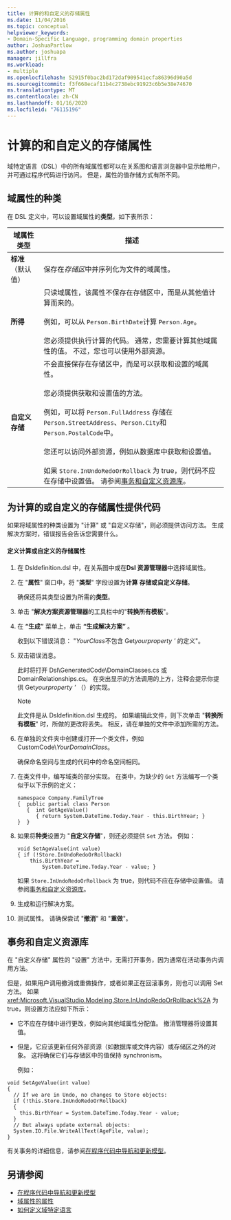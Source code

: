 ```yaml
---
title: 计算的和自定义的存储属性
ms.date: 11/04/2016
ms.topic: conceptual
helpviewer_keywords:
- Domain-Specific Language, programming domain properties
author: JoshuaPartlow
ms.author: joshuapa
manager: jillfra
ms.workload:
- multiple
ms.openlocfilehash: 52915f0bac2bd172daf909541ecfa86396d90a5d
ms.sourcegitcommit: f3f668ecaf11b4c2738ebc91923c6b5e38e74670
ms.translationtype: MT
ms.contentlocale: zh-CN
ms.lasthandoff: 01/16/2020
ms.locfileid: "76115196"
---
```

# <a name="calculated-and-custom-storage-properties"></a>计算的和自定义的存储属性
域特定语言（DSL）中的所有域属性都可以在关系图和语言浏览器中显示给用户，并可通过程序代码进行访问。 但是，属性的值存储方式有所不同。

## <a name="kinds-of-domain-properties"></a>域属性的种类
 在 DSL 定义中，可以设置域属性的**类型**，如下表所示：

|域属性类型|描述|
|-|-|
|**标准**（默认值）|保存在*存储区*中并序列化为文件的域属性。|
|**所得**|只读域属性，该属性不保存在存储区中，而是从其他值计算而来的。<br /><br /> 例如，可以从 `Person.BirthDate`计算 `Person.Age`。<br /><br /> 您必须提供执行计算的代码。 通常，您需要计算其他域属性的值。 不过，您也可以使用外部资源。|
|**自定义存储**|不会直接保存在存储区中，而是可以获取和设置的域属性。<br /><br /> 您必须提供获取和设置值的方法。<br /><br /> 例如，可以将 `Person.FullAddress` 存储在 `Person.StreetAddress`、`Person.City`和 `Person.PostalCode`中。<br /><br /> 您还可以访问外部资源，例如从数据库中获取和设置值。<br /><br /> 如果 `Store.InUndoRedoOrRollback` 为 true，则代码不应在存储中设置值。 请参阅[事务和自定义资源库](#setters)。|

## <a name="providing-the-code-for-a-calculated-or-custom-storage-property"></a>为计算的或自定义的存储属性提供代码
 如果将域属性的种类设置为 "计算" 或 "自定义存储"，则必须提供访问方法。 生成解决方案时，错误报告会告诉您需要什么。

#### <a name="to-define-a-calculated-or-custom-storage-property"></a>定义计算或自定义的存储属性

1. 在 Dsldefinition.dsl 中，在关系图中或在**Dsl 资源管理器**中选择域属性。

2. 在 "**属性**" 窗口中，将 "**类型**" 字段设置为**计算** **存储或自定义存储**。

     确保还将其类型设置为所需的**类型**。

3. 单击 "**解决方案资源管理器**的工具栏中的"**转换所有模板**"。

4. 在 **“生成”** 菜单上，单击 **“生成解决方案”** 。

     收到以下错误消息： "*YourClass*不包含 Get*yourproperty '* 的定义"。

5. 双击错误消息。

     此时将打开 Dsl\GeneratedCode\DomainClasses.cs 或 DomainRelationships.cs。 在突出显示的方法调用的上方，注释会提示你提供 Get*yourproperty '* （）的实现。

    > [!NOTE]
    > 此文件是从 Dsldefinition.dsl 生成的。 如果编辑此文件，则下次单击 "**转换所有模板**" 时，所做的更改将丢失。 相反，请在单独的文件中添加所需的方法。

6. 在单独的文件夹中创建或打开一个类文件，例如 CustomCode\\*YourDomainClass*。

     确保命名空间与生成的代码中的命名空间相同。

7. 在类文件中，编写域类的部分实现。 在类中，为缺少的 `Get` 方法编写一个类似于以下示例的定义：

    ```
    namespace Company.FamilyTree
    {  public partial class Person
       {  int GetAgeValue()
          { return System.DateTime.Today.Year - this.BirthYear; }
    }  }
    ```

8. 如果将**种类**设置为 "**自定义存储**"，则还必须提供 `Set` 方法。 例如：

    ```
    void SetAgeValue(int value)
    { if (!Store.InUndoRedoOrRollback)
        this.BirthYear =
            System.DateTime.Today.Year - value; }
    ```

     如果 `Store.InUndoRedoOrRollback` 为 true，则代码不应在存储中设置值。 请参阅[事务和自定义资源库](#setters)。

9. 生成和运行解决方案。

10. 测试属性。 请确保尝试 "**撤消**" 和 "**重做**"。

## <a name="setters"></a>事务和自定义资源库
 在 "自定义存储" 属性的 "设置" 方法中，无需打开事务，因为通常在活动事务内调用方法。

 但是，如果用户调用撤消或重做操作，或者如果正在回滚事务，则也可以调用 Set 方法。 如果 <xref:Microsoft.VisualStudio.Modeling.Store.InUndoRedoOrRollback%2A> 为 true，则设置方法应如下所示：

- 它不应在存储中进行更改，例如向其他域属性分配值。 撤消管理器将设置其值。

- 但是，它应该更新任何外部资源（如数据库或文件内容）或存储区之外的对象。 这将确保它们与存储区中的值保持 synchronism。

  例如：

```
void SetAgeValue(int value)
{
  // If we are in Undo, no changes to Store objects:
  if (!this.Store.InUndoRedoOrRollback)
  {
    this.BirthYear = System.DateTime.Today.Year - value;
  }
  // But always update external objects:
  System.IO.File.WriteAllText(AgeFile, value);
}
```

 有关事务的详细信息，请参阅[在程序代码中导航和更新模型](../modeling/navigating-and-updating-a-model-in-program-code.md)。

## <a name="see-also"></a>另请参阅

- [在程序代码中导航和更新模型](../modeling/navigating-and-updating-a-model-in-program-code.md)
- [域属性的属性](../modeling/properties-of-domain-properties.md)
- [如何定义域特定语言](../modeling/how-to-define-a-domain-specific-language.md)
